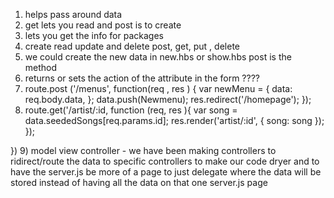 1) helps pass around data
2) get lets you read and post is to create
3) lets you get the info for packages
4) create read update and delete post, get, put , delete
5) we could create the new data in new.hbs or show.hbs post is the method
6) returns or sets the action of the attribute in the form ????
7) route.post ('/menus', function(req , res ) {
    var newMenu = {
        data: req.body.data,
    };
      data.push(Newmenu);
    res.redirect('/homepage');
});
8) route.get('/artist/:id, function (req, res ){
  var song = data.seededSongs[req.params.id];
  res.render('artist/:id', {
    song: song
    });
  });

})
9) model view controller - we have been making controllers to ridirect/route the data to specific controllers to make our
code dryer and to have the server.js be more of a page to just delegate where the data will be stored instead of having all the data on that one server.js page

